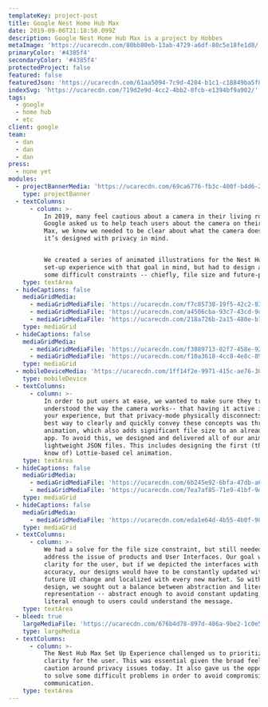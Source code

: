 ```yaml
---
templateKey: project-post
title: Google Nest Home Hub Max
date: 2019-09-06T21:18:50.099Z
description: Google Nest Home Hub Max is a project by Hobbes
metaImage: 'https://ucarecdn.com/80bb80eb-13ab-4729-a6df-80c5e18fe1d8/'
primaryColor: '#4385f4'
secondaryColor: '#4385f4'
protectedProject: false
featured: false
featuredJson: 'https://ucarecdn.com/61aa5094-7c9d-4204-b1c1-c18849ba5f8a/'
indexSvg: 'https://ucarecdn.com/719d2e9d-4cc2-4bb2-8fcb-e1394bf9a902/'
tags:
  - google
  - home hub
  - etc
client: google
team:
  - dan
  - dan
  - dan
press:
  - none yet
modules:
  - projectBannerMedia: 'https://ucarecdn.com/69ca6776-fb3c-400f-b4d6-267a6a8d5435/'
    type: projectBanner
  - textColumns:
      - column: >-
          In 2019, many feel cautious about a camera in their living room. When
          Google asked us to help teach users about the camera on their Nest Hub
          Max, we knew we needed to be clear about what the camera does and how
          it’s designed with privacy in mind. 


          We created a series of animated illustrations for the Nest Hub Max
          set-up experience with that goal in mind, but had to design around
          some difficult constraints -- chiefly, file size and future-proofing.
    type: textArea
  - hideCaptions: false
    mediaGridMedia:
      - mediaGridMediaFile: 'https://ucarecdn.com/f7c85738-19f5-42c2-83ca-a413e9cd1fab/'
      - mediaGridMediaFile: 'https://ucarecdn.com/a4506cba-93c7-43cd-9d7f-53d1e32e692e/'
      - mediaGridMediaFile: 'https://ucarecdn.com/218a726b-2a15-480e-b7b3-07f113815c19/'
    type: mediaGrid
  - hideCaptions: false
    mediaGridMedia:
      - mediaGridMediaFile: 'https://ucarecdn.com/f3889713-02f7-458e-9292-60e35ad4cd22/'
      - mediaGridMediaFile: 'https://ucarecdn.com/f10a3618-4cc8-4e8c-89db-ac6c82c8b282/'
    type: mediaGrid
  - mobileDeviceMedia: 'https://ucarecdn.com/1ff14f2e-9971-415c-ae76-3035e82a710d/'
    type: mobileDevice
  - textColumns:
      - column: >-
          In order to put users at ease, we wanted to make sure they truly
          understood the way the camera works-- that having it active improves
          your experience, but that privacy-mode physically disconnects it. The
          best way to clearly and quickly convey these concepts was through
          animation, which also adds significant file size to an already large
          app. To avoid this, we designed and delivered all of our animations as
          lightweight JSON files. This includes designing the first (that we
          know of) Lottie-based cel animation.
    type: textArea
  - hideCaptions: false
    mediaGridMedia:
      - mediaGridMediaFile: 'https://ucarecdn.com/6b245e92-6bfa-47db-a624-9aa4071c3918/'
      - mediaGridMediaFile: 'https://ucarecdn.com/7ea7af85-71e9-41bf-9d56-032c8bc3447b/'
    type: mediaGrid
  - hideCaptions: false
    mediaGridMedia:
      - mediaGridMediaFile: 'https://ucarecdn.com/eda1e64d-4b55-4b0f-98d6-b52aa19360a4/'
    type: mediaGrid
  - textColumns:
      - column: >-
          We had a solve for the file size constraint, but still needed to
          address the issue of products and User Interfaces. Our goal was
          clarity for the user, but if we depicted the interfaces with 100%
          accuracy, our designs would have to be constantly updated with every
          future UI change and localized with every new market. So with each
          design, we sought out a balance between abstraction and literal
          representation -- abstract enough to avoid constant updating, but
          literal enough to users could understand the message.
    type: textArea
  - bleed: true
    largeMediaFile: 'https://ucarecdn.com/676b4d78-897d-486a-9be2-1c0e50a68dd4/'
    type: largeMedia
  - textColumns:
      - column: >-
          The Nest Hub Max Set Up Experience challenged us to prioritize the
          clarity for the user. This was essential given the broad feeling of
          caution around privacy issues today. It also gave us the opportunity
          to solve some difficult problems in order to avoid compromising clear
          communication.
    type: textArea
---
```


